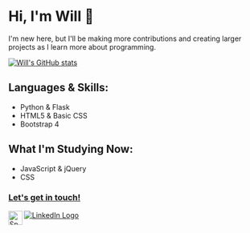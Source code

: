 <!-- Header & Intro -->
<h1>Hi, I'm Will 👋</h1>
<p>I'm new here, but I'll be making more contributions and creating larger projects as I learn more about programming.</p>

<!-- Github ReadMe Stats – https://github.com/anuraghazra/github-readme-stats -->
[![Will's GitHub stats](https://github-readme-stats.vercel.app/api?username=willtholke&hide_border=True&bg_color=0D1117&hide=prs,issues&show_icons=true&theme=nord)](https://github.com/willtholke/github-readme-stats)
<!-- GitHub Top Languages Stats - <img align="right" src="https://github-readme-stats.vercel.app/api/top-langs/?username=willtholke&layout=compact&hide_border=true&card_width=250&bg_color=0D1117&title_color=80A0C0&text_color=FFFFFF&icon_color=87BFCF"> -->


<!-- Content -->
<h2>Languages & Skills:</h2>
  <ul>
      <li>Python & Flask</li>
      <li>HTML5 & Basic CSS</li>
      <li>Bootstrap 4</li>
  </ul>
   
<h2>What I'm Studying Now:</h2>
  <ul>
      <li>JavaScript & jQuery</li>
      <li>CSS</li>
  </ul>

<!-- Contact -->
<h3><a href="mailto:tholkewilliam@fhda.com?subject=Reaching Out From GitHub">Let's get in touch!</a></h3> 

<a href="https://open.spotify.com/user/skate.will">
  <img src="https://raw.githubusercontent.com/peterthehan/peterthehan/master/assets/spotify.svg" align="left" width="28px" alt="Spotify Logo">
</a>

<a href="https://www.linkedin.com/in/williametholke" target="_blank">
  <img src="https://img.shields.io/badge/linkedin-%230077B5.svg?&style=for-the-badge&logo=linkedin&logoColor=white" alt="LinkedIn Logo">
</a>
